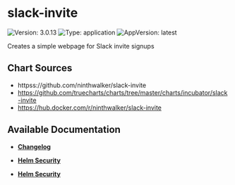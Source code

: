 # slack-invite

![Version: 3.0.13](https://img.shields.io/badge/Version-3.0.13-informational?style=flat-square) ![Type: application](https://img.shields.io/badge/Type-application-informational?style=flat-square) ![AppVersion: latest](https://img.shields.io/badge/AppVersion-latest-informational?style=flat-square)

Creates a simple webpage for Slack invite signups

## Chart Sources

- httpss://github.com/ninthwalker/slack-invite
- https://github.com/truecharts/charts/tree/master/charts/incubator/slack-invite
- https://hub.docker.com/r/ninthwalker/slack-invite

## Available Documentation

- [**Changelog**](CHANGELOG)

- [**Helm Security**](container-security)

- [**Helm Security**](helm-security)


